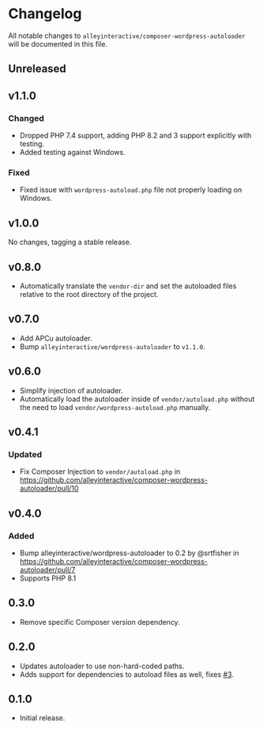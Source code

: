 # Changelog

All notable changes to `alleyinteractive/composer-wordpress-autoloader` will be
documented in this file.

## Unreleased

## v1.1.0

### Changed

- Dropped PHP 7.4 support, adding PHP 8.2 and 3 support explicitly with testing.
- Added testing against Windows.

### Fixed

- Fixed issue with `wordpress-autoload.php` file not properly loading on Windows.

## v1.0.0

No changes, tagging a stable release.

## v0.8.0

- Automatically translate the `vendor-dir` and set the autoloaded files relative to the root directory of the project.

## v0.7.0

- Add APCu autoloader.
- Bump `alleyinteractive/wordpress-autoloader` to `v1.1.0`.

## v0.6.0

- Simplify injection of autoloader.
- Automatically load the autoloader inside of `vendor/autoload.php` without the
  need to load `vendor/wordpress-autoload.php` manually.

## v0.4.1

### Updated

* Fix Composer Injection to `vendor/autoload.php` in https://github.com/alleyinteractive/composer-wordpress-autoloader/pull/10

## v0.4.0

### Added

- Bump alleyinteractive/wordpress-autoloader to 0.2 by @srtfisher in https://github.com/alleyinteractive/composer-wordpress-autoloader/pull/7
- Supports PHP 8.1

## 0.3.0

- Remove specific Composer version dependency.

## 0.2.0

- Updates autoloader to use non-hard-coded paths.
- Adds support for dependencies to autoload files as well, fixes [#3](https://github.com/alleyinteractive/composer-wordpress-autoloader/issues/3).

## 0.1.0

- Initial release.
